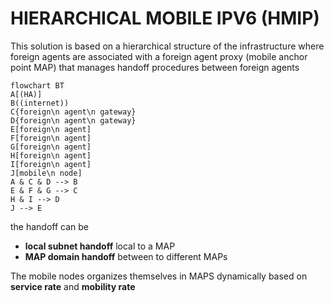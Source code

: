 # HIERARCHICAL MOBILE IPV6 (HMIP)

This solution is based on a hierarchical structure of the infrastructure where foreign agents are associated with a foreign agent proxy (mobile anchor point MAP) that manages handoff procedures between foreign agents 

```mermaid
flowchart BT
A[(HA)]
B((internet))
C{foreign\n agent\n gateway}
D{foreign\n agent\n gateway}
E[foreign\n agent]
F[foreign\n agent]
G[foreign\n agent]
H[foreign\n agent]
I[foreign\n agent]
J[mobile\n node]
A & C & D --> B
E & F & G --> C
H & I --> D
J --> E
```

the handoff can be 

- **local subnet handoff** local to a MAP
- **MAP domain handoff** between to different MAPs

The mobile nodes organizes themselves in MAPS dynamically based on **service rate** and **mobility rate**